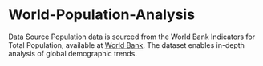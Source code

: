 # World-Population-Analysis
Data Source Population data is sourced from the World Bank Indicators for Total Population, available at [World Bank](https://data.worldbank.org/indicator/SP.POP.TOTL). The dataset enables in-depth analysis of global demographic trends.
